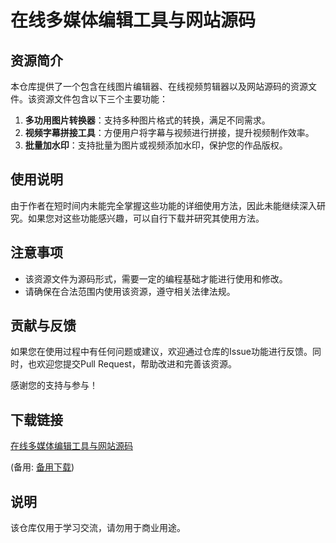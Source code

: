# 在线多媒体编辑工具与网站源码

## 资源简介

本仓库提供了一个包含在线图片编辑器、在线视频剪辑器以及网站源码的资源文件。该资源文件包含以下三个主要功能：

1. **多功用图片转换器**：支持多种图片格式的转换，满足不同需求。
2. **视频字幕拼接工具**：方便用户将字幕与视频进行拼接，提升视频制作效率。
3. **批量加水印**：支持批量为图片或视频添加水印，保护您的作品版权。

## 使用说明

由于作者在短时间内未能完全掌握这些功能的详细使用方法，因此未能继续深入研究。如果您对这些功能感兴趣，可以自行下载并研究其使用方法。

## 注意事项

- 该资源文件为源码形式，需要一定的编程基础才能进行使用和修改。
- 请确保在合法范围内使用该资源，遵守相关法律法规。

## 贡献与反馈

如果您在使用过程中有任何问题或建议，欢迎通过仓库的Issue功能进行反馈。同时，也欢迎您提交Pull Request，帮助改进和完善该资源。

感谢您的支持与参与！

## 下载链接
[在线多媒体编辑工具与网站源码](https://pan.quark.cn/s/e4332297cc2e) 

(备用: [备用下载](https://pan.baidu.com/s/1KOzmBVvsEVCBFUAy6QsPlQ?pwd=1234))

## 说明

该仓库仅用于学习交流，请勿用于商业用途。
